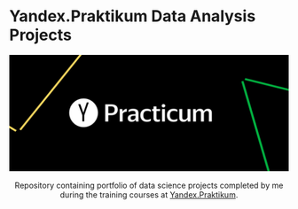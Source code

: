 # Yandex.Praktikum Data Analysis Projects
![YM-logo](yp_logo.png)
<p align=center>
Repository containing portfolio of data science projects completed by me during the training courses at <a href="https://praktikum.yandex.ru/">Yandex.Praktikum</a>.<br>
